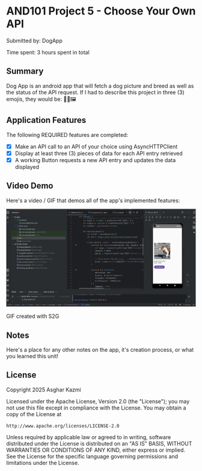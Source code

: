 <!-- (This is a comment) INSTRUCTIONS: Go through this page and fill out any **bolded** entries with their correct values.-->

# AND101 Project 5 - Choose Your Own API

Submitted by: DogApp

Time spent: 3 hours spent in total

## Summary

Dog App is an android app that will fetch a dog picture and breed as well as the status of the API request.
If I had to describe this project in three (3) emojis, they would be: 🐶📡🖼️

## Application Features

<!-- (This is a comment) Please be sure to change the [ ] to [x] for any features you completed.  If a feature is not checked [x], you might miss the points for that item! -->

The following REQUIRED features are completed:

- [X] Make an API call to an API of your choice using AsyncHTTPClient
- [X] Display at least three (3) pieces of data for each API entry retrieved
- [X] A working Button requests a new API entry and updates the data displayed

## Video Demo

Here's a video / GIF that demos all of the app's implemented features:

<img src='https://raw.githubusercontent.com/AsgharKazmi2005/and101p5/refs/heads/master/AND101P5.gif' title='Video Demo' width='' alt='Video Demo' />

GIF created with S2G

<!-- Recommended tools:
- [Kap](https://getkap.co/) for macOS
- [ScreenToGif](https://www.screentogif.com/) for Windows
- [peek](https://github.com/phw/peek) for Linux. -->

## Notes

Here's a place for any other notes on the app, it's creation process, or what you learned this unit!

## License

Copyright 2025 Asghar Kazmi

Licensed under the Apache License, Version 2.0 (the "License");
you may not use this file except in compliance with the License.
You may obtain a copy of the License at

    http://www.apache.org/licenses/LICENSE-2.0

Unless required by applicable law or agreed to in writing, software
distributed under the License is distributed on an "AS IS" BASIS,
WITHOUT WARRANTIES OR CONDITIONS OF ANY KIND, either express or implied.
See the License for the specific language governing permissions and
limitations under the License.
